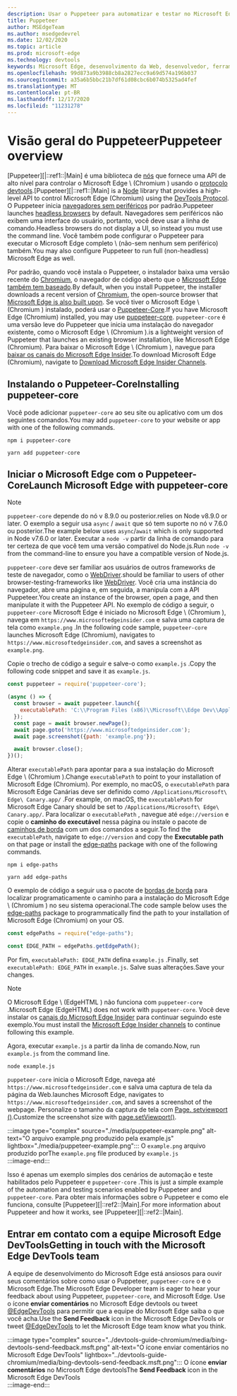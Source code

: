 ```yaml
---
description: Usar o Puppeteer para automatizar e testar no Microsoft Edge
title: Puppeteer
author: MSEdgeTeam
ms.author: msedgedevrel
ms.date: 12/02/2020
ms.topic: article
ms.prod: microsoft-edge
ms.technology: devtools
keywords: Microsoft Edge, desenvolvimento da Web, desenvolvedor, ferramentas, automação, teste
ms.openlocfilehash: 99d873a9b3988cb8a2827ecc9a69d574a196b037
ms.sourcegitcommit: a35a6b5bbc21b7df61d08cbc6b074b5325ad4fef
ms.translationtype: MT
ms.contentlocale: pt-BR
ms.lasthandoff: 12/17/2020
ms.locfileid: "11231278"
---
```

# <span data-ttu-id="34bf4-104">Visão geral do Puppeteer</span><span class="sxs-lookup"><span data-stu-id="34bf4-104">Puppeteer overview</span></span>  

<span data-ttu-id="34bf4-105">[Puppeteer][|::ref1::|Main] é uma biblioteca de [nós][NodejsMain] que fornece uma API de alto nível para controlar o Microsoft Edge \ (Chromium \) usando o [protocolo devtools][GithubChromedevtoolsProtocol].</span><span class="sxs-lookup"><span data-stu-id="34bf4-105">[Puppeteer][|::ref1::|Main] is a [Node][NodejsMain] library that provides a high-level API to control Microsoft Edge \(Chromium\) using the [DevTools Protocol][GithubChromedevtoolsProtocol].</span></span>  <span data-ttu-id="34bf4-106">O Puppeteer inicia [navegadores sem periféricos][WikiHeadlessBrowser] por padrão.</span><span class="sxs-lookup"><span data-stu-id="34bf4-106">Puppeteer launches [headless browsers][WikiHeadlessBrowser] by default.</span></span>  <span data-ttu-id="34bf4-107">Navegadores sem periféricos não exibem uma interface do usuário, portanto, você deve usar a linha de comando.</span><span class="sxs-lookup"><span data-stu-id="34bf4-107">Headless browsers do not display a UI, so instead you must use the command line.</span></span>  <span data-ttu-id="34bf4-108">Você também pode configurar o Puppeteer para executar o Microsoft Edge completo \ (não-sem nenhum sem periférico) também.</span><span class="sxs-lookup"><span data-stu-id="34bf4-108">You may also configure Puppeteer to run full \(non-headless\) Microsoft Edge as well.</span></span>  

<span data-ttu-id="34bf4-109">Por padrão, quando você instala o Puppeteer, o instalador baixa uma versão recente do [Chromium][ChromiumHome], o navegador de código aberto que o [Microsoft Edge também tem baseado][MicrosoftBlogsWindowsExperience20181206].</span><span class="sxs-lookup"><span data-stu-id="34bf4-109">By default, when you install Puppeteer, the installer downloads a recent version of [Chromium][ChromiumHome], the open-source browser that [Microsoft Edge is also built upon][MicrosoftBlogsWindowsExperience20181206].</span></span>  <span data-ttu-id="34bf4-110">Se você tiver o Microsoft Edge \ (Chromium \) instalado, poderá usar o [Puppeteer-Core][PuppeteerApivscore].</span><span class="sxs-lookup"><span data-stu-id="34bf4-110">If you have Microsoft Edge \(Chromium\) installed, you may use [puppeteer-core][PuppeteerApivscore].</span></span>  `puppeteer-core` <span data-ttu-id="34bf4-111">é uma versão leve do Puppeteer que inicia uma instalação do navegador existente, como o Microsoft Edge \ (Chromium \).</span><span class="sxs-lookup"><span data-stu-id="34bf4-111">is a lightweight version of Puppeteer that launches an existing browser installation, like Microsoft Edge \(Chromium\).</span></span>  <span data-ttu-id="34bf4-112">Para baixar o Microsoft Edge \ (Chromium \), navegue para [baixar os canais do Microsoft Edge Insider][MicrosoftedgeinsiderDownload].</span><span class="sxs-lookup"><span data-stu-id="34bf4-112">To download Microsoft Edge \(Chromium\), navigate to [Download Microsoft Edge Insider Channels][MicrosoftedgeinsiderDownload].</span></span>  

## <span data-ttu-id="34bf4-113">Instalando o Puppeteer-Core</span><span class="sxs-lookup"><span data-stu-id="34bf4-113">Installing puppeteer-core</span></span>  

<span data-ttu-id="34bf4-114">Você pode adicionar `puppeteer-core` ao seu site ou aplicativo com um dos seguintes comandos.</span><span class="sxs-lookup"><span data-stu-id="34bf4-114">You may add `puppeteer-core` to your website or app with one of the following commands.</span></span>  

```shell
npm i puppeteer-core
```  

```shell
yarn add puppeteer-core
```  

## <span data-ttu-id="34bf4-115">Iniciar o Microsoft Edge com o Puppeteer-Core</span><span class="sxs-lookup"><span data-stu-id="34bf4-115">Launch Microsoft Edge with puppeteer-core</span></span>  

> [!NOTE]
> `puppeteer-core` <span data-ttu-id="34bf4-116">depende do nó v 8.9.0 ou posterior.</span><span class="sxs-lookup"><span data-stu-id="34bf4-116">relies on Node v8.9.0 or later.</span></span>  <span data-ttu-id="34bf4-117">O exemplo a seguir usa `async` / `await` que só tem suporte no nó v 7.6.0 ou posterior.</span><span class="sxs-lookup"><span data-stu-id="34bf4-117">The example below uses `async`/`await` which is only supported in Node v7.6.0 or later.</span></span>  <span data-ttu-id="34bf4-118">Executar a `node -v` partir da linha de comando para ter certeza de que você tem uma versão compatível do Node.js.</span><span class="sxs-lookup"><span data-stu-id="34bf4-118">Run `node -v` from the command-line to ensure you have a compatible version of Node.js.</span></span>  

`puppeteer-core` <span data-ttu-id="34bf4-119">deve ser familiar aos usuários de outros frameworks de teste de navegador, como o [WebDriver][WebdriverChromiumMain].</span><span class="sxs-lookup"><span data-stu-id="34bf4-119">should be familiar to users of other browser-testing-frameworks like [WebDriver][WebdriverChromiumMain].</span></span>  <span data-ttu-id="34bf4-120">Você cria uma instância do navegador, abre uma página e, em seguida, a manipula com a API Puppeteer.</span><span class="sxs-lookup"><span data-stu-id="34bf4-120">You create an instance of the browser, open a page, and then manipulate it with the Puppeteer API.</span></span>  <span data-ttu-id="34bf4-121">No exemplo de código a seguir, o `puppeteer-core` Microsoft Edge é iniciado no Microsoft Edge \ (Chromium \), navega em `https://www.microsoftedgeinsider.com` e salva uma captura de tela como `example.png` .</span><span class="sxs-lookup"><span data-stu-id="34bf4-121">In the following code sample, `puppeteer-core` launches Microsoft Edge \(Chromium\), navigates to `https://www.microsoftedgeinsider.com`, and saves a screenshot as `example.png`.</span></span>  

<span data-ttu-id="34bf4-122">Copie o trecho de código a seguir e salve-o como `example.js` .</span><span class="sxs-lookup"><span data-stu-id="34bf4-122">Copy the following code snippet and save it as `example.js`.</span></span>  

```javascript
const puppeteer = require('puppeteer-core');

(async () => {
  const browser = await puppeteer.launch({
    executablePath: 'C:\\Program Files (x86)\\Microsoft\\Edge Dev\\Application\\msedge.exe'
  });
  const page = await browser.newPage();
  await page.goto('https://www.microsoftedgeinsider.com');
  await page.screenshot({path: 'example.png'});

  await browser.close();
})();
```  

<span data-ttu-id="34bf4-123">Alterar `executablePath` para apontar para a sua instalação do Microsoft Edge \ (Chromium \).</span><span class="sxs-lookup"><span data-stu-id="34bf4-123">Change `executablePath` to point to your installation of Microsoft Edge \(Chromium\).</span></span>  <span data-ttu-id="34bf4-124">Por exemplo, no macOS, o `executablePath` para Microsoft Edge Canárias deve ser definido como `/Applications/Microsoft\ Edge\ Canary.app/` .</span><span class="sxs-lookup"><span data-stu-id="34bf4-124">For example, on macOS, the `executablePath` for Microsoft Edge Canary should be set to `/Applications/Microsoft\ Edge\ Canary.app/`.</span></span>  <span data-ttu-id="34bf4-125">Para localizar o `executablePath` , navegue até `edge://version` e copie o **caminho do executável** nessa página ou instale o pacote de [caminhos de borda][npmEdgePaths] com um dos comandos a seguir.</span><span class="sxs-lookup"><span data-stu-id="34bf4-125">To find the `executablePath`, navigate to `edge://version` and copy the **Executable path** on that page or install the [edge-paths][npmEdgePaths] package with one of the following commands.</span></span>  

```shell
npm i edge-paths
```  

```shell
yarn add edge-paths
```  
 
<span data-ttu-id="34bf4-126">O exemplo de código a seguir usa o pacote de [bordas de borda][npmEdgePaths] para localizar programaticamente o caminho para a instalação do Microsoft Edge \ (Chromium \) no seu sistema operacional.</span><span class="sxs-lookup"><span data-stu-id="34bf4-126">The code sample below uses the [edge-paths][npmEdgePaths] package to programmatically find the path to your installation of Microsoft Edge \(Chromium\) on your OS.</span></span>

```javascript
const edgePaths = require("edge-paths");

const EDGE_PATH = edgePaths.getEdgePath();
```

<span data-ttu-id="34bf4-127">Por fim, `executablePath: EDGE_PATH` defina `example.js` .</span><span class="sxs-lookup"><span data-stu-id="34bf4-127">Finally, set `executablePath: EDGE_PATH` in `example.js`.</span></span>  <span data-ttu-id="34bf4-128">Salve suas alterações.</span><span class="sxs-lookup"><span data-stu-id="34bf4-128">Save your changes.</span></span>  

> [!NOTE]
> <span data-ttu-id="34bf4-129">O Microsoft Edge \ (EdgeHTML \) não funciona com `puppeteer-core` .</span><span class="sxs-lookup"><span data-stu-id="34bf4-129">Microsoft Edge \(EdgeHTML\) does not work with `puppeteer-core`.</span></span>  <span data-ttu-id="34bf4-130">Você deve instalar os [canais do Microsoft Edge Insider][MicrosoftedgeinsiderDownload] para continuar seguindo este exemplo.</span><span class="sxs-lookup"><span data-stu-id="34bf4-130">You must install the [Microsoft Edge Insider channels][MicrosoftedgeinsiderDownload] to continue following this example.</span></span>  

<span data-ttu-id="34bf4-131">Agora, executar `example.js` a partir da linha de comando.</span><span class="sxs-lookup"><span data-stu-id="34bf4-131">Now, run `example.js` from the command line.</span></span>  

```shell
node example.js
```  

`puppeteer-core` <span data-ttu-id="34bf4-132">inicia o Microsoft Edge, navega até `https://www.microsoftedgeinsider.com` e salva uma captura de tela da página da Web.</span><span class="sxs-lookup"><span data-stu-id="34bf4-132">launches Microsoft Edge, navigates to `https://www.microsoftedgeinsider.com`, and saves a screenshot of the webpage.</span></span>  <span data-ttu-id="34bf4-133">Personalize o tamanho da captura de tela com [Page. setviewport ()][PuppeteerApipagesetviewport].</span><span class="sxs-lookup"><span data-stu-id="34bf4-133">Customize the screenshot size with [page.setViewport()][PuppeteerApipagesetviewport].</span></span>  

:::image type="complex" source="./media/puppeteer-example.png" alt-text="O arquivo example.png produzido pela example.js" lightbox="./media/puppeteer-example.png":::
   <span data-ttu-id="34bf4-135">O `example.png` arquivo produzido por</span><span class="sxs-lookup"><span data-stu-id="34bf4-135">The `example.png` file produced by</span></span> `example.js`  
:::image-end:::  

<span data-ttu-id="34bf4-136">Isso é apenas um exemplo simples dos cenários de automação e teste habilitados pelo Puppeteer e `puppeteer-core` .</span><span class="sxs-lookup"><span data-stu-id="34bf4-136">This is just a simple example of the automation and testing scenarios enabled by Puppeteer and `puppeteer-core`.</span></span>  <span data-ttu-id="34bf4-137">Para obter mais informações sobre o Puppeteer e como ele funciona, consulte [Puppeteer][|::ref2::|Main].</span><span class="sxs-lookup"><span data-stu-id="34bf4-137">For more information about Puppeteer and how it works, see [Puppeteer][|::ref2::|Main].</span></span>  

## <span data-ttu-id="34bf4-138">Entrar em contato com a equipe Microsoft Edge DevTools</span><span class="sxs-lookup"><span data-stu-id="34bf4-138">Getting in touch with the Microsoft Edge DevTools team</span></span>  

<span data-ttu-id="34bf4-139">A equipe de desenvolvimento do Microsoft Edge está ansiosos para ouvir seus comentários sobre como usar o Puppeteer, `puppeteer-core` o e o Microsoft Edge.</span><span class="sxs-lookup"><span data-stu-id="34bf4-139">The Microsoft Edge Developer team is eager to hear your feedback about using Puppeteer, `puppeteer-core`, and Microsoft Edge.</span></span>  <span data-ttu-id="34bf4-140">Use o ícone **enviar comentários** no Microsoft Edge devtools ou tweet [@EdgeDevTools][TwitterIntentTweetEdgedevtools] para permitir que a equipe do Microsoft Edge saiba o que você acha.</span><span class="sxs-lookup"><span data-stu-id="34bf4-140">Use the **Send Feedback** icon in the Microsoft Edge DevTools or tweet [@EdgeDevTools][TwitterIntentTweetEdgedevtools] to let the Microsoft Edge team know what you think.</span></span>  

:::image type="complex" source="../devtools-guide-chromium/media/bing-devtools-send-feedback.msft.png" alt-text="O ícone enviar comentários no Microsoft Edge DevTools" lightbox="../devtools-guide-chromium/media/bing-devtools-send-feedback.msft.png":::
   <span data-ttu-id="34bf4-142">O ícone **enviar comentários** no Microsoft Edge devtools</span><span class="sxs-lookup"><span data-stu-id="34bf4-142">The **Send Feedback** icon in the Microsoft Edge DevTools</span></span>  
:::image-end:::  

<!--## See also  

*   [WebDriver (Chromium)][WebdriverChromiumMain]  
*   [WebDriver (EdgeHTML)][WebdriverEdgehtmlMain]  
*   [Chrome DevTools Protocol Viewer on GitHub][GithubChromedevtoolsProtocol]  
*   [Microsoft Edge:  Making the web better through more open source collaboration on Microsoft Experience Blog][MicrosoftBlogsWindowsExperience20181206]  
*   [Download Microsoft Edge Insider Channels][MicrosoftedgeinsiderDownload]  
*   [Chromium on The Chromium Projects][ChromiumHome]  
*   [Node.js][NodejsMain]  
*   [Puppeteer][PuppeteerMain]  
*   [puppeteer vs. puppeteer-core][PuppeteerApivscore]  
*   [page.setViewport() on Puppeteer][PuppeteerApipagesetviewport]  
*   [Headless browser on Wikipedia][WikiHeadlessBrowser]  -->  

<!-- links -->  

[WebdriverChromiumMain]: ../webdriver-chromium/index.md "WebDriver (Chromium) | Documentos da Microsoft"  
<!--  [WebdriverEdgehtmlMain]: ../edgehtml/webdriver/index.md "WebDriver (EdgeHTML) | Microsoft Docs"  -->  

[GithubChromedevtoolsProtocol]: https://chromedevtools.github.io/devtools-protocol "Visualizador de protocolo do Chrome DevTools | GitHub"  

[MicrosoftBlogsWindowsExperience20181206]: https://blogs.windows.com/windowsexperience/2018/12/06/microsoft-edge-making-the-web-better-through-more-open-source-collaboration "Microsoft Edge: aprimorar a Web por meio de mais colaboração de fonte aberta | Blog de experiência da Microsoft"  

[MicrosoftedgeinsiderDownload]: https://www.microsoftedgeinsider.com/download "Baixar o Microsoft Edge Insider Channels"  

[ChromiumHome]: https://www.chromium.org/Home "Chromium | Projetos do Chromium"  

[NodejsMain]: https://nodejs.org "Node.js"  

[npmEdgePaths]: https://www.npmjs.com/package/edge-paths "Caminhos de borda | NPM"  

[PuppeteerMain]: https://pptr.dev "Puppeteer"  
[PuppeteerApivscore]: https://pptr.dev/#?product=Puppeteer&version=v2.0.0&show=api-puppeteer-vs-puppeteer-core "Puppeteer versus Puppeteer-Core | Puppeteer"  
[PuppeteerApipagesetviewport]: https://pptr.dev/#?product=Puppeteer&version=v2.0.0&show=api-pagesetviewportviewport "Page. setviewport (visor) | Puppeteer"  

[TwitterIntentTweetEdgedevtools]: https://twitter.com/intent/tweet?text=@EdgeDevTools "@EdgeDevTools-poste um tweet | Twitter"  

[WikiHeadlessBrowser]: https://en.wikipedia.org/wiki/Headless_browser "Navegador sem periféricos | Wikipédia"  
